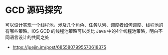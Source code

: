 # GCD 源码探究



可以设计实现一个线程池，涉及几个角色、任务队列、调度者如何调度、线程池的有哪些策略。iOS GCD 的线程池策略可以类比 Java 中的4个线程池策略，明白不同语言设计的共同之处

- https://juejin.im/post/6855807995570618375
